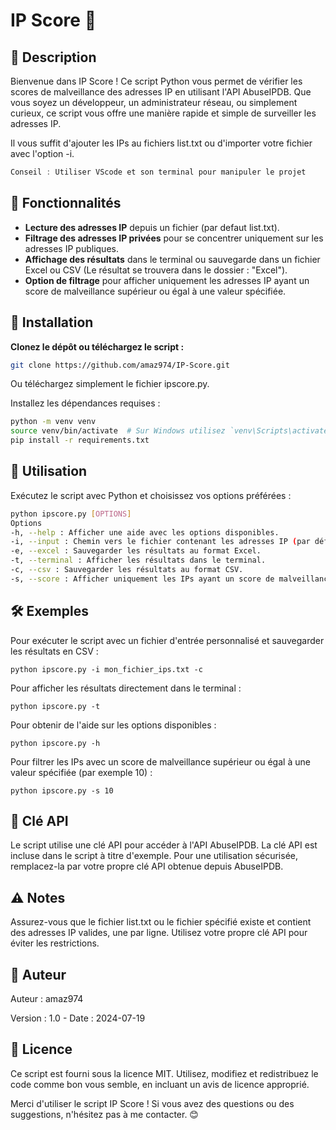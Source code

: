 # IP Score 🥇

## 🎉 Description

Bienvenue dans IP Score ! Ce script Python vous permet de vérifier les scores de malveillance des adresses IP en utilisant l'API AbuseIPDB. Que vous soyez un développeur, un administrateur réseau, ou simplement curieux, ce script vous offre une manière rapide et simple de surveiller les adresses IP.

Il vous suffit d'ajouter les IPs au fichiers list.txt ou d'importer votre fichier avec l'option -i.

```java
Conseil : Utiliser VScode et son terminal pour manipuler le projet
```
## 🌟 Fonctionnalités 

- **Lecture des adresses IP** depuis un fichier (par defaut list.txt).
- **Filtrage des adresses IP privées** pour se concentrer uniquement sur les adresses IP publiques.
- **Affichage des résultats** dans le terminal ou sauvegarde dans un fichier Excel ou CSV (Le résultat se trouvera dans le dossier : "Excel").
- **Option de filtrage** pour afficher uniquement les adresses IP ayant un score de malveillance supérieur ou égal à une valeur spécifiée.

## 🚀 Installation

**Clonez le dépôt ou téléchargez le script :**

   ```bash
   git clone https://github.com/amaz974/IP-Score.git
   ```
Ou téléchargez simplement le fichier ipscore.py.

Installez les dépendances requises :
```bash
python -m venv venv
source venv/bin/activate  # Sur Windows utilisez `venv\Scripts\activate`
pip install -r requirements.txt
```
## 📜 Utilisation
Exécutez le script avec Python et choisissez vos options préférées :

```bash
python ipscore.py [OPTIONS]
Options
-h, --help : Afficher une aide avec les options disponibles.
-i, --input : Chemin vers le fichier contenant les adresses IP (par défaut : list.txt).
-e, --excel : Sauvegarder les résultats au format Excel.
-t, --terminal : Afficher les résultats dans le terminal.
-c, --csv : Sauvegarder les résultats au format CSV.
-s, --score : Afficher uniquement les IPs ayant un score de malveillance supérieur ou égal à cette valeur.
```
## 🛠️ Exemples
Pour exécuter le script avec un fichier d'entrée personnalisé et sauvegarder les résultats en CSV :

```
python ipscore.py -i mon_fichier_ips.txt -c
```
Pour afficher les résultats directement dans le terminal :

```
python ipscore.py -t
```
Pour obtenir de l'aide sur les options disponibles :

```
python ipscore.py -h
```
Pour filtrer les IPs avec un score de malveillance supérieur ou égal à une valeur spécifiée (par exemple 10) :

```
python ipscore.py -s 10
```

## 🔑 Clé API
Le script utilise une clé API pour accéder à l'API AbuseIPDB. La clé API est incluse dans le script à titre d'exemple. Pour une utilisation sécurisée, remplacez-la par votre propre clé API obtenue depuis AbuseIPDB. 

## ⚠️ Notes
Assurez-vous que le fichier list.txt ou le fichier spécifié existe et contient des adresses IP valides, une par ligne.
Utilisez votre propre clé API pour éviter les restrictions.

## 👤 Auteur
Auteur : amaz974

Version : 1.0 - Date : 2024-07-19

## 📜 Licence
Ce script est fourni sous la licence MIT. Utilisez, modifiez et redistribuez le code comme bon vous semble, en incluant un avis de licence approprié.

Merci d'utiliser le script IP Score ! Si vous avez des questions ou des suggestions, n'hésitez pas à me contacter. 😊







